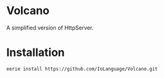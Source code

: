 # Volcano 
A simplified version of HttpServer.

# Installation
```
eerie install https://github.com/IoLanguage/Volcano.git
```
